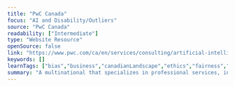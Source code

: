 ```yaml
---
title: "PwC Canada"
focus: "AI and Disability/Outliers"
source: "PwC Canada"
readability: ["Intermediate"]
type: "Website Resource"
openSource: false
link: "https://www.pwc.com/ca/en/services/consulting/artificial-intelligence.html"
keywords: []
learnTags: ["bias","business","canadianLandscape","ethics","fairness","inclusivePractice"]
summary: "A multinational that specializes in professional services, including AI integration. "
---
```

